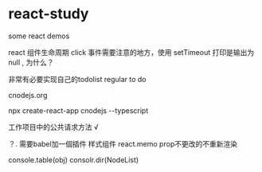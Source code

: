# react-study

some react demos

react 组件生命周期
click 事件需要注意的地方，使用 setTimeout 打印是输出为 null , 为什么？

非常有必要实现自己的todolist regular to do

cnodejs.org

<!-- 使用ts初始化一个react项目 -->
npx create-react-app cnodejs --typescript

工作项目中的公共请求方法 √

？.  需要babel加一個插件
样式组件
react.memo prop不更改的不重新渲染

console.table(obj)
consolr.dir(NodeList)


